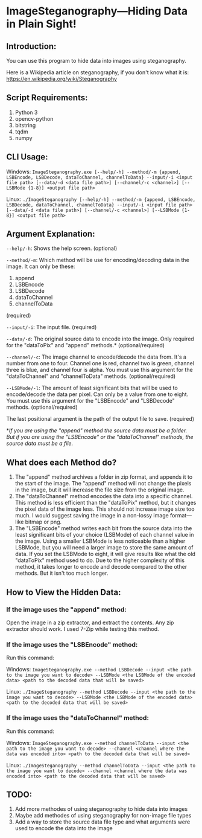 # ImageSteganography—Hiding Data in Plain Sight!
## Introduction:

You can use this program to hide data into images using steganography.

Here is a Wikipedia article on steganography, if you don't know what it is:
https://en.wikipedia.org/wiki/Steganography

## Script Requirements:
1. Python 3
2. opencv-python
3. bitstring
4. tqdm
5. numpy

## CLI Usage:
Windows: `ImageSteganography.exe [--help/-h] --method/-m {append, LSBEncode, LSBDecode, dataToChannel, channelToData} --input/-i <input file path> [--data/-d <data file path>] [--channel/-c <channel>] [--LSBMode {1-8}] <output file path>`

Linux: `./ImageSteganography [--help/-h] --method/-m {append, LSBEncode, LSBDecode, dataToChannel, channelToData} --input/-i <input file path> [--data/-d <data file path>] [--channel/-c <channel>] [--LSBMode {1-8}] <output file path>`

## Argument Explanation:
`--help/-h`: Shows the help screen. (optional)

`--method/-m`: Which method will be use for encoding/decoding data in the image. It can only be these:
1. append
2. LSBEncode
3. LSBDecode
4. dataToChannel
5. channelToData

(required)

`--input/-i`: The input file. (required)

`--data/-d`: The original source data to encode into the image. Only required for the "dataToPix" and "append" methods.* (optional/required)

`--channel/-c`: The image channel to encode/decode the data from. It's a number from one to four. Channel one is red, channel two is green, channel three is blue, and channel four is alpha. You must use this argument for the "dataToChannel" and "channelToData" methods. (optional/required)

`--LSBMode/-l`: The amount of least significant bits that will be used to encode/decode the data per pixel. Can only be a value from one to eight. You must use this argument for the "LSBEncode" and "LSBDecode" methods. (optional/required)

The last positional argument is the path of the output file to save. (required)

\**If you are using the "append" method the source data must be a folder. But if you are using the "LSBEncode" or the "dataToChannel" methods, the source data must be a file.*

## What does each Method do?
1. The "append" method archives a folder in zip format, and appends it to the start of the image. The "append" method will not change the pixels in the image, but it will increase the file size from the original image.
2. The "dataToChannel" method encodes the data into a specific channel. This method is less efficient than the "dataToPix" method, but it changes the pixel data of the image less. This should not increase image size too much. I would suggest saving the image in a non-lossy image format—like bitmap or png.
3. The "LSBEncode" method writes each bit from the source data into the least significant bits of your choice (LSBMode) of each channel value in the image. Using a smaller LSBMode is less noticeable than a higher LSBMode, but you will need a larger image to store the same amount of data. If you set the LSBMode to eight, it will give results like what the old "dataToPix" method used to do. Due to the higher complexity of this method, it takes longer to encode and decode compared to the other methods. But it isn't too much longer.

## How to View the Hidden Data:
### If the image uses the "append" method:
Open the image in a zip extractor, and extract the contents. Any zip extractor should work. I used 7-Zip while testing this method.

### If the image uses the "LSBEncode" method:
Run this command:

Windows: `ImageSteganography.exe --method LSBDecode --input <the path to the image you want to decode> --LSBMode <the LSBMode of the encoded data> <path to the decoded data that will be saved>`

Linux: `./ImageSteganography --method LSBDecode --input <the path to the image you want to decode> --LSBMode <the LSBMode of the encoded data> <path to the decoded data that will be saved>`

### If the image uses the "dataToChannel" method:
Run this command:

Windows: `ImageSteganography.exe --method channelToData --input <the path to the image you want to decode> --channel <channel where the data was encoded into> <path to the decoded data that will be saved>`

Linux: `./ImageSteganography --method channelToData --input <the path to the image you want to decode> --channel <channel where the data was encoded into> <path to the decoded data that will be saved>`

## TODO:
1. Add more methodes of using steganography to hide data into images
2. Maybe add methodes of using steganography for non-image file types
3. Add a way to store the source data file type and what arguments were used to encode the data into the image
